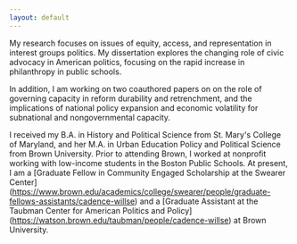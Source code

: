```yaml
---
layout: default
---
```



My research focuses on issues of equity, access, and representation in interest groups politics.  My dissertation explores the changing role of civic advocacy in American politics, focusing on the rapid increase in philanthropy in public schools. 

In addition, I am working on two coauthored papers on on the role of governing capacity in reform durability and retrenchment, and the implications of national policy expansion and economic volatility for subnational and nongovernmental capacity.  

I received my B.A. in History and Political Science from St. Mary's College of Maryland, and her M.A. in Urban Education Policy and Political Science from Brown University.  Prior to attending Brown, I worked at nonprofit working with low-income students in the Boston Public Schools. At present, I am a [Graduate Fellow in Community Engaged Scholarship at the Swearer Center] (https://www.brown.edu/academics/college/swearer/people/graduate-fellows-assistants/cadence-willse) and a [Graduate Assistant at the Taubman Center for American Politics and Policy] (https://watson.brown.edu/taubman/people/cadence-willse) at Brown University.
